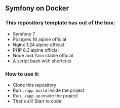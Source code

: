 ## Symfony on Docker

### This repository template has out of the box:
* Symfony 7
* Postgres 16 alpine official
* Nginx 1.24 alpine official
* PHP 8.3 alpine official
* Node and Yarn stable official
* A script bash with shortcuts

### How to use it:
* Clone this repository
* Run `./app build` inside the project
* Run `./app up` inside the project
* That's all! Start to code!

